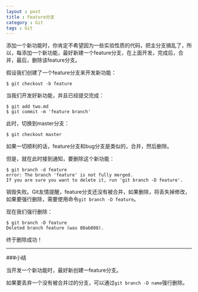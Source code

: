 ```yaml
---
layout : post
title : Feature分支
category : Git
tags : Git
---
```

添加一个新功能时，你肯定不希望因为一些实验性质的代码，把主分支搞乱了，所以，每添加一个新功能，最好新建一个feature分支，在上面开发，完成后，合并，最后，删除该feature分支。

假设我们创建了一个feature分支来开发新功能：

	$ git checkout -b feature

当我们开发好新功能，并且已经提交完成：

	$ git add two.md
	$ git commit -m 'feature branch'

<!--more-->

此时，切换到master分支：

	$ git checkout master

如果一切顺利的话，feature分支和bug分支是类似的，合并，然后删除。

但是，就在此时接到通知，要删除这个新功能：

	$ git branch -d feature
	error: The branch 'feature' is not fully merged.
	If you are sure you want to delete it, run 'git branch -D feature'.

销毁失败。Git友情提醒，feature分支还没有被合并，如果删除，将丢失掉修改，如果要强行删除，需要使用命令`git branch -D feature`。

现在我们强行删除：

	$ git branch -D feature
	Deleted branch feature (was 80ab808).

终于删除成功！

---

###小结

当开发一个新功能时，最好新创建一feature分支。

如果要丢弃一个没有被合并过的分支，可以通过`git branch -D name`强行删除。